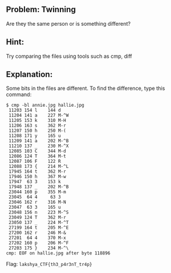 ## Problem: Twinning

Are they the same person or is something different?

## Hint:

Try comparing the files using tools such as cmp, diff

## Explanation:

Some bits in the files are different.
To find the difference, type this command:

```
$ cmp -bl annie.jpg hallie.jpg
 11203 154 l    144 d
 11204 141 a    227 M-^W
 11205 153 k    310 M-H
 11206 163 s    362 M-r
 11207 150 h    250 M-(
 11208 171 y    165 u
 11209 141 a    202 M-^B
 11210 137 _    230 M-^X
 12085 103 C    344 M-d
 12086 124 T    364 M-t
 12087 106 F    122 R
 12088 173 {    214 M-^L
 17945 164 t    362 M-r
 17946 150 h    367 M-w
 17947  63 3    153 k
 17948 137 _    202 M-^B
 23044 160 p    355 M-m
 23045  64 4     63 3
 23046 162 r    316 M-N
 23047  63 3    165 u
 23048 156 n    223 M-^S
 23049 124 T    362 M-r
 23050 137 _    224 M-^T
 27199 164 t    205 M-^E
 27200 162 r    246 M-&
 27201  64 4    370 M-x
 27202 160 p    206 M-^F
 27203 175 }    234 M-^\
cmp: EOF on hallie.jpg after byte 118896
```

Flag: `lakshya_CTF{th3_p4r3nT_tr4p}`